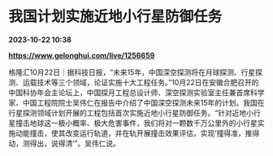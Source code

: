 # 我国计划实施近地小行星防御任务

**2023-10-22 10:38**

**https://www.gelonghui.com/live/1256659**

格隆汇10月22日｜据科技日报，“未来15年，中国深空探测将在月球探测、行星探测、运载技术等三个领域，论证实施十大工程任务。”10月22日在安徽合肥召开的中国科协年会主论坛上，中国探月工程总设计师、深空探测实验室主任兼首席科学家、中国工程院院士吴伟仁在报告中介绍了中国深空探测未来15年的计划。我国在行星探测领域计划开展的工程包括首次实施近地小行星防御任务。“针对近地小行星撞击地球这一极小概率、极大危害事件，我们将对一颗数千万公里外的小行星实施动能撞击，使其改变运行轨道，并在轨开展撞击效果评估，实现‘撞得准，推得动，测得出，说得清’”。吴伟仁说。